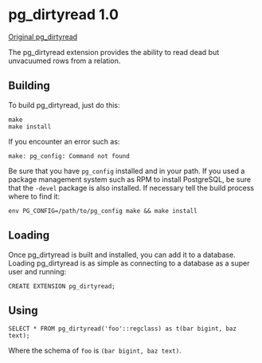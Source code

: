 pg_dirtyread 1.0
================

[Original pg_dirtyread](https://github.com/omniti-labs/pgtreats)

The pg_dirtyread extension provides the ability to read dead but unvacuumed
rows from a relation.

Building
--------

To build pg_dirtyread, just do this:

    make
    make install

If you encounter an error such as:

    make: pg_config: Command not found

Be sure that you have `pg_config` installed and in your path. If you used a
package management system such as RPM to install PostgreSQL, be sure that the
`-devel` package is also installed. If necessary tell the build process where
to find it:

    env PG_CONFIG=/path/to/pg_config make && make install

Loading
-------

Once pg_dirtyread is built and installed, you can add it to a database. Loading
pg_dirtyread is as simple as connecting to a database as a super user and
running:

    CREATE EXTENSION pg_dirtyread;

Using
-----

    SELECT * FROM pg_dirtyread('foo'::regclass) as t(bar bigint, baz text);

Where the schema of `foo` is `(bar bigint, baz text)`.
